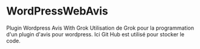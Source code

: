 # WordPressWebAvis
Plugin Wordpress Avis With Grok
Utilisation de Grok pour la programmation d'un plugin d'avis pour wordpress.
Ici Git Hub est utilisé pour stocker le code.
